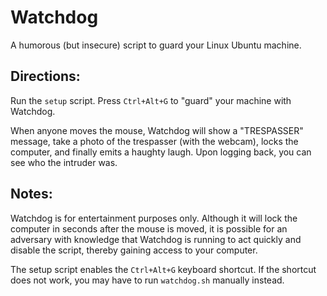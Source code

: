 Watchdog
========

A humorous (but insecure) script to guard your Linux Ubuntu machine.

Directions:
-----------

Run the `setup` script. Press `Ctrl+Alt+G` to "guard" your machine with Watchdog.

When anyone moves the mouse, Watchdog will show a "TRESPASSER" message, take a photo of the trespasser (with the webcam), locks the computer, and finally emits a haughty laugh. Upon logging back, you can see who the intruder was.

Notes:
------

Watchdog is for entertainment purposes only. Although it will lock the computer in seconds after the mouse is moved, it is possible for an adversary with knowledge that Watchdog is running to act quickly and disable the script, thereby gaining access to your computer.

The setup script enables the `Ctrl+Alt+G` keyboard shortcut. If the shortcut does not work, you may have to run `watchdog.sh` manually instead.
